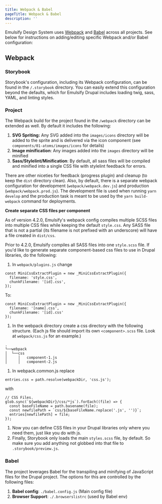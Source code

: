 ```yaml
---
title: Webpack & Babel
pageTitle: Webpack & Babel
description: ''
---
```


Emulsify Design System uses [Webpack](https://webpack.js.org/) and [Babel](https://babeljs.io/) across all projects. See below for instructions on adding/editing specific Webpack and/or Babel configuration:

## Webpack

### Storybook

Storybook's configuration, including its Webpack configuration, can be found in the `/.storybook` directory. You can easily extend this configuration beyond the defaults, which for Emulsify Drupal includes loading twig, sass, YAML, and linting styles.

### Project

The Webpack build for the project found in the `/webpack` directory can be extended as well. By default it includes the following:

1. **SVG Spriting:** Any SVG added into the `images/icons` directory will be added to the sprite and is delivered via the icon component (see `components/01-atoms/images/icons` for details)
2. **Image minification**: Any images added into the `images` directory will be minified
3. **Sass/Stylelint/Minification**: By default, all sass files will be compiled and minified into a single CSS file with stylelint feedback for errors.

There are other niceties for feedback (progress plugin) and cleanup (to keep the `dist` directory clean). Also, by default, there is a separate webpack configuration for development (`webpack/webpack.dev.js`) and production (`webpack/webpack.prod.js`). The development file is used when running `yarn develop` and the production task is meant to be used by the `yarn build-webpack` command for deployments.

**Create separate CSS files per component**

As of version 4.2.0, Emulsify's webpack config compiles multiple SCSS files into multiple CSS files while keeping the default `style.css`. Any SASS file that is not a partial (its filename is not prefixed with an underscore) will have a file created in `dist/css`.

Prior to 4.2.0, Emulsify compiles all SASS files into one `style.scss` file. If you'd like to generate separate component-based css files to use in Drupal libraries, do the following:

1. In `webpack/plugins.js` change

```
const MiniCssExtractPlugin = new _MiniCssExtractPlugin({
  filename: 'style.css',
  chunkFilename: '[id].css',
});
```

To:

```
const MiniCssExtractPlugin = new _MiniCssExtractPlugin({
  filename: '[name].css',
  chunkFilename: '[id].css'
});
```

1. In the webpack directory create a css directory with the following structure. (Each js file should import its own `<component>.scss` file. Look at `webpack/css.js` for an example.)

```
.
└──webpack
│  └──css
│     │   component-1.js
│     │   component-2.js
```

1. In webpack.common.js replace

```
entries.css = path.resolve(webpackDir, 'css.js');
```

with

```
// CSS Files.
glob.sync(`${webpackDir}/css/*js`).forEach((file) => {
  const baseFileName = path.basename(file);
  const newfilePath = `css/${baseFileName.replace('.js', '')}`;
  entries[newfilePath] = file;
});
```

1. Now you can define CSS files in your Drupal libraries only where you need them, just like you do with js.
2. Finally, Storybook only loads the main `styles.scss` file, by default. So make sure you add anything not globbed into that file to `.storybook/preview.js`.

### Babel

The project leverages Babel for the transpiling and minifying of JavaScript files for the Drupal project. The options for this are controlled by the following files:

1. **Babel config**: `./babel.config.js` (Main config file)
2. **Browser Support**: `./.browserslistrc` (used by Babel env)
